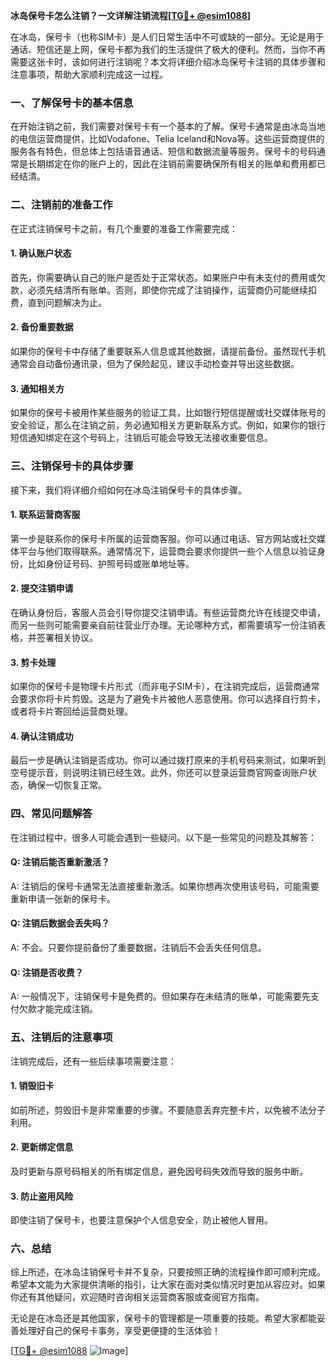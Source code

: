 **冰岛保号卡怎么注销？一文详解注销流程[[TG💪+ @esim1088](https://t.me/s/esim1088)]**

在冰岛，保号卡（也称SIM卡）是人们日常生活中不可或缺的一部分。无论是用于通话、短信还是上网，保号卡都为我们的生活提供了极大的便利。然而，当你不再需要这张卡时，该如何进行注销呢？本文将详细介绍冰岛保号卡注销的具体步骤和注意事项，帮助大家顺利完成这一过程。

### 一、了解保号卡的基本信息

在开始注销之前，我们需要对保号卡有一个基本的了解。保号卡通常是由冰岛当地的电信运营商提供，比如Vodafone、Telia Iceland和Nova等。这些运营商提供的服务各有特色，但总体上包括语音通话、短信和数据流量等服务。保号卡的号码通常是长期绑定在你的账户上的，因此在注销前需要确保所有相关的账单和费用都已经结清。

### 二、注销前的准备工作

在正式注销保号卡之前，有几个重要的准备工作需要完成：

#### 1. 确认账户状态

首先，你需要确认自己的账户是否处于正常状态。如果账户中有未支付的费用或欠款，必须先结清所有账单。否则，即使你完成了注销操作，运营商仍可能继续扣费，直到问题解决为止。

#### 2. 备份重要数据

如果你的保号卡中存储了重要联系人信息或其他数据，请提前备份。虽然现代手机通常会自动备份通讯录，但为了保险起见，建议手动检查并导出这些数据。

#### 3. 通知相关方

如果你的保号卡被用作某些服务的验证工具，比如银行短信提醒或社交媒体账号的安全验证，那么在注销之前，务必通知相关方更新联系方式。例如，如果你的银行短信通知绑定在这个号码上，注销后可能会导致无法接收重要信息。

### 三、注销保号卡的具体步骤

接下来，我们将详细介绍如何在冰岛注销保号卡的具体步骤。

#### 1. 联系运营商客服

第一步是联系你的保号卡所属的运营商客服。你可以通过电话、官方网站或社交媒体平台与他们取得联系。通常情况下，运营商会要求你提供一些个人信息以验证身份，比如身份证号码、护照号码或账单地址等。

#### 2. 提交注销申请

在确认身份后，客服人员会引导你提交注销申请。有些运营商允许在线提交申请，而另一些则可能需要亲自前往营业厅办理。无论哪种方式，都需要填写一份注销表格，并签署相关协议。

#### 3. 剪卡处理

如果你的保号卡是物理卡片形式（而非电子SIM卡），在注销完成后，运营商通常会要求你将卡片剪毁。这是为了避免卡片被他人恶意使用。你可以选择自行剪卡，或者将卡片寄回给运营商处理。

#### 4. 确认注销成功

最后一步是确认注销是否成功。你可以通过拨打原来的手机号码来测试，如果听到空号提示音，则说明注销已经生效。此外，你还可以登录运营商官网查询账户状态，确保一切恢复正常。

### 四、常见问题解答

在注销过程中，很多人可能会遇到一些疑问。以下是一些常见的问题及其解答：

#### Q: 注销后能否重新激活？

A: 注销后的保号卡通常无法直接重新激活。如果你想再次使用该号码，可能需要重新申请一张新的保号卡。

#### Q: 注销后数据会丢失吗？

A: 不会。只要你提前备份了重要数据，注销后不会丢失任何信息。

#### Q: 注销是否收费？

A: 一般情况下，注销保号卡是免费的。但如果存在未结清的账单，可能需要先支付欠款才能完成注销。

### 五、注销后的注意事项

注销完成后，还有一些后续事项需要注意：

#### 1. 销毁旧卡

如前所述，剪毁旧卡是非常重要的步骤。不要随意丢弃完整卡片，以免被不法分子利用。

#### 2. 更新绑定信息

及时更新与原号码相关的所有绑定信息，避免因号码失效而导致的服务中断。

#### 3. 防止盗用风险

即使注销了保号卡，也要注意保护个人信息安全，防止被他人冒用。

### 六、总结

综上所述，在冰岛注销保号卡并不复杂，只要按照正确的流程操作即可顺利完成。希望本文能为大家提供清晰的指引，让大家在面对类似情况时更加从容应对。如果你还有其他疑问，欢迎随时咨询相关运营商客服或查阅官方指南。

无论是在冰岛还是其他国家，保号卡的管理都是一项重要的技能。希望大家都能妥善处理好自己的保号卡事务，享受更便捷的生活体验！

[[TG💪+ @esim1088](https://t.me/s/esim1088) ![Image](https://i.postimg.cc/4NQfJmqS/Snipaste-2025-05-13-00-14-12.png)]